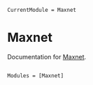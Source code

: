 ```@meta
CurrentModule = Maxnet
```

# Maxnet

Documentation for [Maxnet](https://github.com/tiemvanderdeure/Maxnet.jl).

```@index
```

```@autodocs
Modules = [Maxnet]
```
